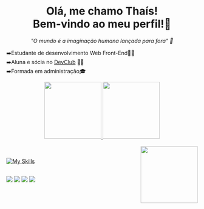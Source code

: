 ## <h1 align="center"> Olá, me chamo Thaís!<br> Bem-vindo ao meu perfil!🤩</h1>
<p align="center"> <em>"O mundo é a imaginação humana lançada para fora" 💮</em></p>



<p>
➡️Estudante de desenvolvimento Web Front-End🚀🚀
<br>
➡️Aluna e sócia no <a href="https://rodolfomori.com.br/front-end/">DevClub<a/> 💜💚<br>
➡️Formada em administração🎓<br>



</p>



  
<div align="center">
  <a href="https://github.com/Thaiis-Cortes">
  <img height="150em"  src="https://github-readme-stats.vercel.app/api?username=Thaiis-Cortes&show_icons=true&theme=nightowl&include_all_commits=true&count_private=true"/>
  <img height="150em" src="https://github-readme-stats.vercel.app/api/top-langs/?username=Thaiis-Cortes&layout=compact&langs_count=7&theme=nightowl"/>
</div>

<br>
<img src="https://picrew.me/shareImg/org/202208/338224_lAnYFDoA.png" align="right" height="150" width="150">






 <div style="display: inline_block"><br>

[![My Skills](https://skills.thijs.gg/icons?i=html,css,js,react,nodejs,&theme=dark)](https://skills.thijs.gg)

<div/>
<br>
 
  
  
   <div>
     <a href="https://instagram.com/thaais.cortes/" target="_blank"><img src="https://img.shields.io/badge/Instagram-E4405F?style=for-the-badge&logo=instagram&logoColor=white"><a>
     <a href="https://www.linkedin.com/in/thaiscortes/" target="_blank"><img src="https://img.shields.io/badge/-LinkedIn-%230077B5?style=for-the-badge&logo=linkedin&logoColor=white" target="_blank"></a> 
     <a href = "mailto:thacortes97@gmail.com"><img src="https://img.shields.io/badge/Gmail-D14836?style=for-the-badge&logo=gmail&logoColor=white" target="_blank"></a>
     <a href="https://www.facebook.com/thacortes97"><img src="https://img.shields.io/badge/Facebook-1877F2?style=for-the-badge&logo=facebook&logoColor=white" target="_blank"><a></div>
       


  
